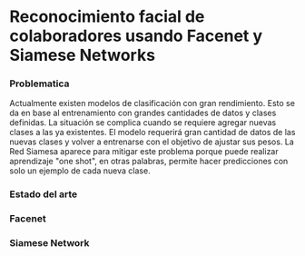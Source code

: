 # Reconocimiento facial de colaboradores usando Facenet y Siamese Networks


### Problematica

Actualmente existen modelos de clasificación con gran rendimiento. Esto se da en base al entrenamiento con grandes cantidades de datos y clases definidas. La situación se complica cuando se requiere agregar nuevas clases a las ya existentes. El modelo requerirá gran cantidad de datos de las nuevas clases y volver a entrenarse con el objetivo de ajustar sus pesos. La Red Siamesa aparece para mitigar este problema porque puede realizar aprendizaje "one shot", en otras palabras, permite hacer predicciones con solo un ejemplo de cada nueva clase.

### Estado del arte 


### Facenet


### Siamese Network


